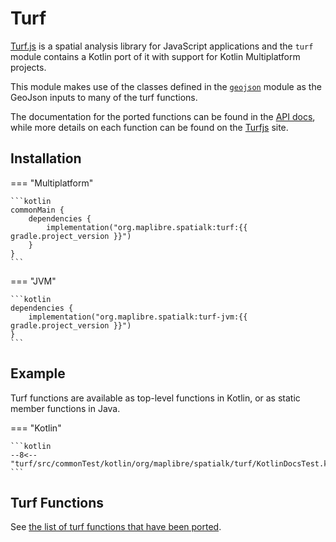 # Turf

[Turf.js](https://turfjs.org) is a spatial analysis library for JavaScript
applications and the `turf` module contains a Kotlin port of it with support for
Kotlin Multiplatform projects.

This module makes use of the classes defined in the
[`geojson`](../geojson/index.md) module as the GeoJson inputs to many of the
turf functions.

The documentation for the ported functions can be found in the
[API docs](../api/turf/index.html), while more details on each function can be
found on the [Turfjs](https://turfjs.org) site.

## Installation

=== "Multiplatform"

    ```kotlin
    commonMain {
        dependencies {
            implementation("org.maplibre.spatialk:turf:{{ gradle.project_version }}")
        }
    }
    ```

=== "JVM"

    ```kotlin
    dependencies {
        implementation("org.maplibre.spatialk:turf-jvm:{{ gradle.project_version }}")
    }
    ```

## Example

Turf functions are available as top-level functions in Kotlin, or as static
member functions in Java.

=== "Kotlin"

    ```kotlin
    --8<-- "turf/src/commonTest/kotlin/org/maplibre/spatialk/turf/KotlinDocsTest.kt:example"
    ```

## Turf Functions

See [the list of turf functions that have been ported](./ported-functions.md).
